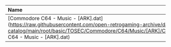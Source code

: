 |Name|Size|
|:---|---:|
|[Commodore C64 - Music - [ARK].dat](https://raw.githubusercontent.com/open-retrogaming-archive/dat-catalog/main/root/basic/TOSEC/Commodore/C64/Music/[ARK]/Commodore C64 - Music - [ARK].dat)|2556|

